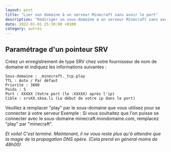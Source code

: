 ```yaml
---
layout: post
title: "Lier son domaine à un serveur Minecraft sans avoir le port"
description: "Rediriger un sous-domaine à un serveur Minecraft sans avoir le port avec un enregistrement SRV"
date: 2022-01-01 15:30:00 +0100
category: autres
---
```


## Paramétrage d'un pointeur SRV

Créez un enregistrement de type SRV chez votre fournisseur de nom de domaine et indiquez les informations suivantes :

```
Sous-domaine : _minecraft._tcp.play
TTL : Auto / Par défaut
Priorité : 3600
Poids : 5
Port : XXXXX (Votre port (le :XXXXX) aprés l'ip)
Cible : srvXX.skoa.li (Le début de votre ip dans le port)
```

Veuillez à remplacer "play" par le sous-domaine que vous utilisez pour se connecter à votre serveur
Exemple : Si vous souhaitez que l'on puisse se connecter avec le sous-domaine minecraft.mondomaine.com,
remplacez "play" par "minecraft".

*Et voila! C'est terminé. Maintenant, il ne vous reste plus qu'à attendre que la magie de la propagation DNS opère. (Cela prend en général moins de 48h00)*

